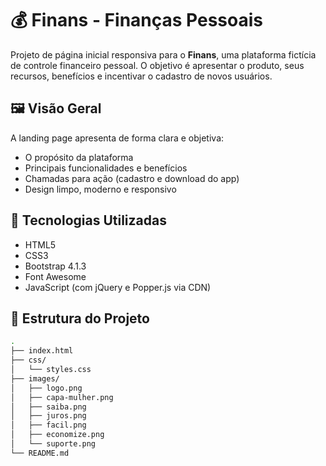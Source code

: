 # 💰 Finans - Finanças Pessoais

Projeto de página inicial responsiva para o **Finans**, uma plataforma fictícia de controle financeiro pessoal. O objetivo é apresentar o produto, seus recursos, benefícios e incentivar o cadastro de novos usuários.

## 🖼️ Visão Geral

A landing page apresenta de forma clara e objetiva:

- O propósito da plataforma
- Principais funcionalidades e benefícios
- Chamadas para ação (cadastro e download do app)
- Design limpo, moderno e responsivo

## 🧰 Tecnologias Utilizadas

- HTML5
- CSS3
- Bootstrap 4.1.3
- Font Awesome
- JavaScript (com jQuery e Popper.js via CDN)

## 📁 Estrutura do Projeto

```bash
.
├── index.html
├── css/
│   └── styles.css
├── images/
│   ├── logo.png
│   ├── capa-mulher.png
│   ├── saiba.png
│   ├── juros.png
│   ├── facil.png
│   ├── economize.png
│   └── suporte.png
└── README.md
